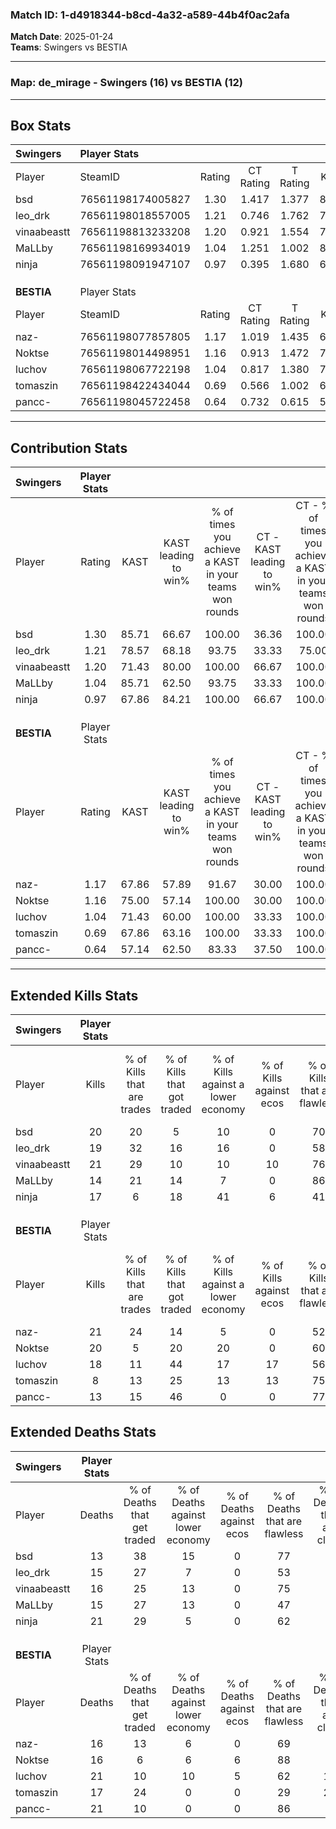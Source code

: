 ### Match ID: 1-d4918344-b8cd-4a32-a589-44b4f0ac2afa  
**Match Date**: 2025-01-24  
**Teams**: Swingers vs BESTIA  

---  

### **Map**: de_mirage - Swingers (16) vs BESTIA (12)  
---  

## Box Stats  

| **Swingers** | Player Stats      |        |           |          |       |      |       |         |        |      |     |
| :- | :- | :-: | :-: | :-: | :-: | :-: | :-: | :-: | :-: | :-: | :-: |
| Player       | SteamID           | Rating | CT Rating | T Rating | KAST  | ADR  | Kills | Assists | Deaths | K/D  | HS% |
| bsd          | 76561198174005827 |  1.30  |   1.417   |  1.377   | 85.71 | 72.1 |  20   |    3    |   13   | 1.54 | 20  |
| leo_drk      | 76561198018557005 |  1.21  |   0.746   |  1.762   | 78.57 | 82.3 |  19   |    4    |   15   | 1.27 | 47  |
| vinaabeastt  | 76561198813233208 |  1.20  |   0.921   |  1.554   | 71.43 | 77.3 |  21   |    8    |   16   | 1.31 | 52  |
| MaLLby       | 76561198169934019 |  1.04  |   1.251   |  1.002   | 85.71 | 56.0 |  14   |    8    |   15   | 0.93 | 50  |
| ninja        | 76561198091947107 |  0.97  |   0.395   |  1.680   | 67.86 | 78.0 |  17   |   10    |   21   | 0.81 | 23  |
|              |                   |        |           |          |       |      |       |         |        |      |     |
|              |                   |        |           |          |       |      |       |         |        |      |     |
|              |                   |        |           |          |       |      |       |         |        |      |     |
| **BESTIA**   | Player Stats      |        |           |          |       |      |       |         |        |      |     |
| Player       | SteamID           | Rating | CT Rating | T Rating | KAST  | ADR  | Kills | Assists | Deaths | K/D  | HS% |
| naz-         | 76561198077857805 |  1.17  |   1.019   |  1.435   | 67.86 | 79.8 |  21   |    5    |   16   | 1.31 | 61  |
| Noktse       | 76561198014498951 |  1.16  |   0.913   |  1.472   | 75.00 | 69.1 |  20   |    6    |   16   | 1.25 | 10  |
| luchov       | 76561198067722198 |  1.04  |   0.817   |  1.380   | 71.43 | 82.0 |  18   |   10    |   21   | 0.86 | 88  |
| tomaszin     | 76561198422434044 |  0.69  |   0.566   |  1.002   | 67.86 | 57.0 |   8   |    8    |   17   | 0.47 | 62  |
| pancc-       | 76561198045722458 |  0.64  |   0.732   |  0.615   | 57.14 | 49.5 |  13   |    0    |   21   | 0.62 | 61  |
---  

## Contribution Stats  

| **Swingers** | Player Stats |       |                      |                                                        |                           |                                                             |                          |                                                            |
| :- | :-: | :-: | :-: | :-: | :-: | :-: | :-: | :-: |
| Player       |    Rating    | KAST  | KAST leading to win% | % of times you achieve a KAST in your teams won rounds | CT - KAST leading to win% | CT - % of times you achieve a KAST in your teams won rounds | T - KAST leading to win% | T - % of times you achieve a KAST in your teams won rounds |
| bsd          |     1.30     | 85.71 |        66.67         |                         100.00                         |           36.36           |                           100.00                            |          92.31           |                           100.00                           |
| leo_drk      |     1.21     | 78.57 |        68.18         |                         93.75                          |           33.33           |                            75.00                            |          92.31           |                           100.00                           |
| vinaabeastt  |     1.20     | 71.43 |        80.00         |                         100.00                         |           66.67           |                           100.00                            |          85.71           |                           100.00                           |
| MaLLby       |     1.04     | 85.71 |        62.50         |                         93.75                          |           33.33           |                           100.00                            |          91.67           |                           91.67                            |
| ninja        |     0.97     | 67.86 |        84.21         |                         100.00                         |           66.67           |                           100.00                            |          92.31           |                           100.00                           |
|              |              |       |                      |                                                        |                           |                                                             |                          |                                                            |
|              |              |       |                      |                                                        |                           |                                                             |                          |                                                            |
|              |              |       |                      |                                                        |                           |                                                             |                          |                                                            |
| **BESTIA**   | Player Stats |       |                      |                                                        |                           |                                                             |                          |                                                            |
| Player       |    Rating    | KAST  | KAST leading to win% | % of times you achieve a KAST in your teams won rounds | CT - KAST leading to win% | CT - % of times you achieve a KAST in your teams won rounds | T - KAST leading to win% | T - % of times you achieve a KAST in your teams won rounds |
| naz-         |     1.17     | 67.86 |        57.89         |                         91.67                          |           30.00           |                           100.00                            |          88.89           |                           88.89                            |
| Noktse       |     1.16     | 75.00 |        57.14         |                         100.00                         |           30.00           |                           100.00                            |          81.82           |                           100.00                           |
| luchov       |     1.04     | 71.43 |        60.00         |                         100.00                         |           33.33           |                           100.00                            |          81.82           |                           100.00                           |
| tomaszin     |     0.69     | 67.86 |        63.16         |                         100.00                         |           33.33           |                           100.00                            |          90.00           |                           100.00                           |
| pancc-       |     0.64     | 57.14 |        62.50         |                         83.33                          |           37.50           |                           100.00                            |          87.50           |                           77.78                            |
---  

## Extended Kills Stats  

| **Swingers** | Player Stats |                            |                            |                                    |                         |                              |                                 |                                       |                    |           |
| :- | :-: | :-: | :-: | :-: | :-: | :-: | :-: | :-: | :-: | :-: |
| Player       |    Kills     | % of Kills that are trades | % of Kills that got traded | % of Kills against a lower economy | % of Kills against ecos | % of Kills that are flawless | % of Kills that are close duels | % of Kills that are assisted by flash | Pistol Round Kills | AWP Kills |
| bsd          |      20      |             20             |             5              |                 10                 |            0            |              70              |                5                |                   0                   |         2          |    11     |
| leo_drk      |      19      |             32             |             16             |                 16                 |            0            |              58              |               11                |                  16                   |         2          |     0     |
| vinaabeastt  |      21      |             29             |             10             |                 10                 |           10            |              76              |                5                |                   5                   |         0          |     1     |
| MaLLby       |      14      |             21             |             14             |                 7                  |            0            |              86              |                0                |                   7                   |         2          |     2     |
| ninja        |      17      |             6              |             18             |                 41                 |            6            |              41              |               24                |                   6                   |         0          |     0     |
|              |              |                            |                            |                                    |                         |                              |                                 |                                       |                    |           |
|              |              |                            |                            |                                    |                         |                              |                                 |                                       |                    |           |
|              |              |                            |                            |                                    |                         |                              |                                 |                                       |                    |           |
| **BESTIA**   | Player Stats |                            |                            |                                    |                         |                              |                                 |                                       |                    |           |
| Player       |    Kills     | % of Kills that are trades | % of Kills that got traded | % of Kills against a lower economy | % of Kills against ecos | % of Kills that are flawless | % of Kills that are close duels | % of Kills that are assisted by flash | Pistol Round Kills | AWP Kills |
| naz-         |      21      |             24             |             14             |                 5                  |            0            |              52              |                0                |                   0                   |         3          |     0     |
| Noktse       |      20      |             5              |             20             |                 20                 |            0            |              60              |                0                |                   0                   |         2          |    16     |
| luchov       |      18      |             11             |             44             |                 17                 |           17            |              56              |                6                |                  11                   |         1          |     0     |
| tomaszin     |      8       |             13             |             25             |                 13                 |           13            |              75              |                0                |                  25                   |         0          |     0     |
| pancc-       |      13      |             15             |             46             |                 0                  |            0            |              77              |                8                |                   8                   |         1          |     0     |
## Extended Deaths Stats  

| **Swingers** | Player Stats |                             |                                   |                          |                               |                            |                           |               |
| :- | :-: | :-: | :-: | :-: | :-: | :-: | :-: | :-: |
| Player       |    Deaths    | % of Deaths that get traded | % of Deaths against lower economy | % of Deaths against ecos | % of Deaths that are flawless | % of Deaths that are close | % of Deaths while blinded | Deaths to AWP |
| bsd          |      13      |             38              |                15                 |            0             |              77               |             8              |             0             |       2       |
| leo_drk      |      15      |             27              |                 7                 |            0             |              53               |             0              |             7             |       3       |
| vinaabeastt  |      16      |             25              |                13                 |            0             |              75               |             0              |             6             |       3       |
| MaLLby       |      15      |             27              |                13                 |            0             |              47               |             7              |             7             |       2       |
| ninja        |      21      |             29              |                 5                 |            0             |              62               |             0              |            10             |       6       |
|              |              |                             |                                   |                          |                               |                            |                           |               |
|              |              |                             |                                   |                          |                               |                            |                           |               |
|              |              |                             |                                   |                          |                               |                            |                           |               |
| **BESTIA**   | Player Stats |                             |                                   |                          |                               |                            |                           |               |
| Player       |    Deaths    | % of Deaths that get traded | % of Deaths against lower economy | % of Deaths against ecos | % of Deaths that are flawless | % of Deaths that are close | % of Deaths while blinded | Deaths to AWP |
| naz-         |      16      |             13              |                 6                 |            0             |              69               |             6              |             0             |       3       |
| Noktse       |      16      |              6              |                 6                 |            6             |              88               |             0              |            13             |       2       |
| luchov       |      21      |             10              |                10                 |            5             |              62               |             10             |            10             |       1       |
| tomaszin     |      17      |             24              |                 0                 |            0             |              29               |             29             |             6             |       2       |
| pancc-       |      21      |             10              |                 0                 |            0             |              86               |             0              |             5             |       6       |
